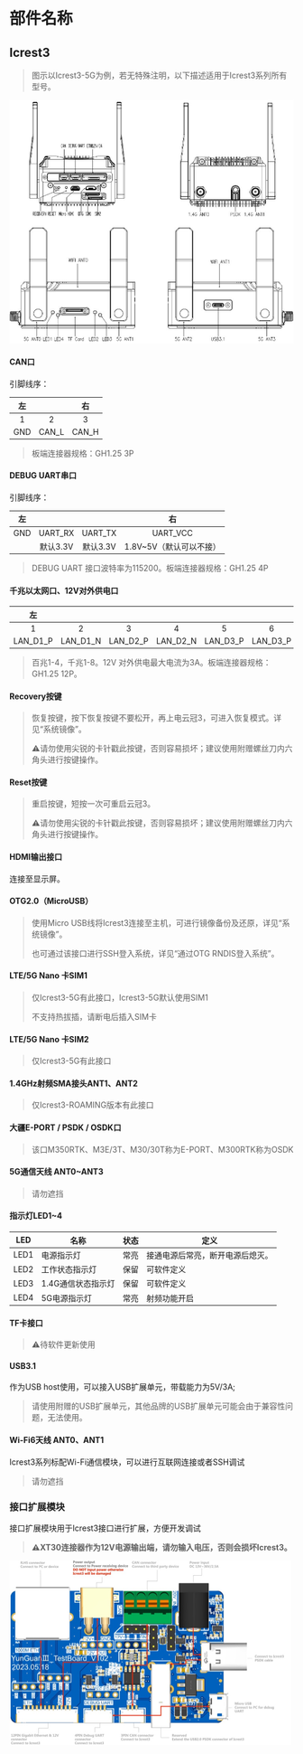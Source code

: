 # 部件名称

## **Icrest3**

> 图示以Icrest3-5G为例，若无特殊注明，以下描述适用于Icrest3系列所有型号。

![部件说明](../images/部件说明.jpg)

#### CAN口

引脚线序：

|  左  |       | 右  |
| :--: | :---: | :---: |
|  1   |   2   |   3   |
| GND  | CAN_L | CAN_H |

> 板端连接器规格：GH1.25 3P

#### DEBUG UART串口

引脚线序：

|  左  |          |          |           右            |
| :--: | :------: | :------: | :---------------------: |
| GND  | UART_RX  | UART_TX  |        UART_VCC         |
|      | 默认3.3V | 默认3.3V | 1.8V~5V（默认可以不接） |

> DEBUG UART 接口波特率为115200。板端连接器规格：GH1.25 4P
>

#### 千兆以太网口、12V对外供电口

|    左    |          |          |          |          |          |          |          |      |      |         |   右    |
| :------: | :------: | :------: | :------: | :------: | :------: | :------: | :------: | :--: | :--: | :-----: | :-----: |
|    1     |    2     |    3     |    4     |    5     |    6     |    7     |    8     |  9   |  10  |   11    |   12    |
| LAN_D1_P | LAN_D1_N | LAN_D2_P | LAN_D2_N | LAN_D3_P | LAN_D3_P | LAN_D4_P | LAN_D4_N | GND  | GND  | 12V_OUT | 12V_OUT |

> 百兆1-4，千兆1-8。12V 对外供电最大电流为3A。板端连接器规格：GH1.25 12P。

#### Recovery按键

> 恢复按键，按下恢复按键不要松开，再上电云冠3，可进入恢复模式。详见“系统镜像”。
>
> ⚠️请勿使用尖锐的卡针戳此按键，否则容易损坏；建议使用附赠螺丝刀内六角头进行按键操作。

#### Reset按键

> 重启按键，短按一次可重启云冠3。
>
> ⚠️请勿使用尖锐的卡针戳此按键，否则容易损坏；建议使用附赠螺丝刀内六角头进行按键操作。

#### HDMI输出接口 

连接至显示屏。

#### OTG2.0（MicroUSB）

> 使用Micro USB线将Icrest3连接至主机，可进行镜像备份及还原，详见“系统镜像”。
>
> 也可通过该接口进行SSH登入系统，详见“通过OTG RNDIS登入系统”。

#### LTE/5G Nano 卡SIM1

> 仅Icrest3-5G有此接口，Icrest3-5G默认使用SIM1
>
> 不支持热拔插，请断电后插入SIM卡

#### LTE/5G Nano 卡SIM2

> 仅Icrest3-5G有此接口

#### 1.4GHz射频SMA接头ANT1、ANT2

> 仅Icrest3-ROAMING版本有此接口

#### 大疆E-PORT / PSDK / OSDK口

> 该口M350RTK、M3E/3T、M30/30T称为E-PORT、M300RTK称为OSDK

#### 5G通信天线 ANT0~ANT3

> 请勿遮挡

#### 指示灯LED1~4

| LED  | 名称               | 状态 | 定义                             |
| ---- | ------------------ | ---- | -------------------------------- |
| LED1 | 电源指示灯         | 常亮 | 接通电源后常亮，断开电源后熄灭。 |
| LED2 | 工作状态指示灯     | 保留 | 可软件定义                       |
| LED3 | 1.4G通信状态指示灯 | 保留 | 可软件定义                       |
| LED4 | 5G电源指示灯       | 常亮 | 射频功能开启                     |



#### TF卡接口

> ⚠️待软件更新使用

#### USB3.1

作为USB host使用，可以接入USB扩展单元，带载能力为5V/3A;

> 请使用附赠的USB扩展单元，其他品牌的USB扩展单元可能会由于兼容性问题，无法使用。

#### Wi-Fi6天线 ANT0、ANT1

Icrest3系列标配Wi-Fi通信模块，可以进行互联网连接或者SSH调试

> 请勿遮挡

### **接口扩展模块**

接口扩展模块用于Icrest3接口进行扩展，方便开发调试

> **⚠️XT30连接器作为12V电源输出端，请勿输入电压，否则会损坏Icrest3。**

<img src="../images/%E6%89%A9%E5%B1%95%E6%A8%A1%E5%9D%97.jpg" alt="扩展模块" style="zoom:50%;" />

> 
